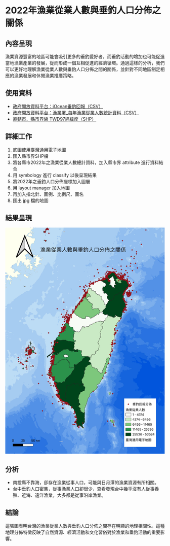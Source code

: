 # 2022年漁業從業人數與垂釣人口分佈之關係

## 內容呈現
漁業資源豐富的地區可能會吸引更多的垂釣愛好者，而垂釣活動的增加也可能促進當地漁業產業的發展，從而形成一個互相促進的經濟循環。通過這樣的分析，我們可以更好地理解漁業從業人數與垂釣人口分佈之間的關係，並針對不同地區制定相應的漁業發展和休閒漁業推廣策略。

## 使用資料
+ [政府開放資料平台：iOcean垂釣回報（CSV）](https://data.gov.tw/dataset/157622)
+ [政府開放資料平台：漁業署_每年漁業從業人數統計資料（CSV）](https://data.gov.tw/dataset/135731)
+ [直轄市、縣市界線 TWD97經緯度（SHP）](https://data.gov.tw/dataset/7442)

## 詳細工作
1. 底圖使用臺灣通用電子地圖
2. 匯入縣市界SHP檔
3. 將各縣市2022年之漁業從業人數總計資料，加入縣市界 attribute 進行資料結合
4. 用 symbology 進行 classify 以後呈現結果
5. 將2022年之垂釣人口分佈座標加入圖層
6. 用 layout manager 加入地圖
7. 再加入指北針、圖例、比例尺、圖名
8. 匯出 jpg 檔的地圖

## 結果呈現
![Description of the image](myimage_1.jpg)

## 分析
+ 南投縣不靠海，卻存在漁業從事人口，可能與日月潭的漁業資源有所相關。
+ 台中垂釣人口密集，從事漁業人口卻很少，查看發現台中幾乎沒有人從事養殖、近海、遠洋漁業，大多都是從事沿岸漁業。

## 結論
這張圖表明台灣的漁業從業人數與垂釣人口分佈之間存在明顯的地理相關性。這種地理分佈特徵反映了自然資源、經濟活動和文化習俗對於漁業和垂釣活動的重要影響。